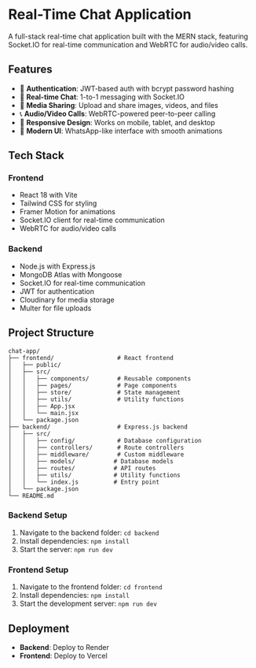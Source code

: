 # Real-Time Chat Application

A full-stack real-time chat application built with the MERN stack, featuring Socket.IO for real-time communication and WebRTC for audio/video calls.

## Features

- 🔐 **Authentication**: JWT-based auth with bcrypt password hashing
- 💬 **Real-time Chat**: 1-to-1 messaging with Socket.IO
- 📁 **Media Sharing**: Upload and share images, videos, and files
- 📞 **Audio/Video Calls**: WebRTC-powered peer-to-peer calling
- 📱 **Responsive Design**: Works on mobile, tablet, and desktop
- 🎨 **Modern UI**: WhatsApp-like interface with smooth animations

## Tech Stack

### Frontend
- React 18 with Vite
- Tailwind CSS for styling
- Framer Motion for animations
- Socket.IO client for real-time communication
- WebRTC for audio/video calls

### Backend
- Node.js with Express.js
- MongoDB Atlas with Mongoose
- Socket.IO for real-time communication
- JWT for authentication
- Cloudinary for media storage
- Multer for file uploads

## Project Structure

```
chat-app/
├── frontend/                  # React frontend
│   ├── public/
│   ├── src/
│   │   ├── components/        # Reusable components
│   │   ├── pages/             # Page components
│   │   ├── store/             # State management
│   │   ├── utils/             # Utility functions
│   │   ├── App.jsx
│   │   └── main.jsx
│   └── package.json
├── backend/                   # Express.js backend
│   ├── src/
│   │   ├── config/            # Database configuration
│   │   ├── controllers/       # Route controllers
│   │   ├── middleware/        # Custom middleware
│   │   ├── models/           # Database models
│   │   ├── routes/           # API routes
│   │   ├── utils/            # Utility functions
│   │   └── index.js          # Entry point
│   └── package.json
└── README.md
```

### Backend Setup
1. Navigate to the backend folder: `cd backend`
2. Install dependencies: `npm install`
3. Start the server: `npm run dev`
### Frontend Setup
1. Navigate to the frontend folder: `cd frontend`
2. Install dependencies: `npm install`
3. Start the development server: `npm run dev`
## Deployment
- **Backend**: Deploy to Render
- **Frontend**: Deploy to Vercel

